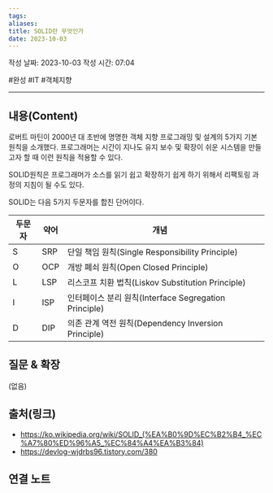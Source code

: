 ```yaml
---
tags: 
aliases: 
title: SOLID란 무엇인가
date: 2023-10-03
---
```


작성 날짜: 2023-10-03
작성 시간: 07:04

#완성 #IT #객체지향

----
## 내용(Content)

로버트 마틴이 2000년 대 초반에 명명한 객체 지향 프로그래밍 및 설계의 5가지 기본 원칙을 소개했다. 프로그래머는 시간이 지나도 유지 보수 및 확장이 쉬운 시스템을 만들고자 할 때 이런 원칙을 적용할 수 있다.

SOLID원칙은 프로그래머가 소스를 읽기 쉽고 확장하기 쉽게 하기 위해서 리팩토링 과정의 지침이 될 수도 있다. 

SOLID는 다음 5가지 두문자를 합친 단어이다.

| 두문자 | 약어 | 개념                                                  |     |
| ------ | ---- | ----------------------------------------------------- | --- |
| S      | SRP  | 단일 책임 원칙(Single Responsibility Principle)       |     |
| O      | OCP  | 개방 폐쇠 원칙(Open Closed Principle)                 |     |
| L      | LSP  | 리스코프 치환 법칙(Liskov Substitution Principle)     |     |
| I      | ISP  | 인터페이스 분리 원칙(Interface Segregation Principle) |     |
| D      | DIP  | 의존 관계 역전 원칙(Dependency Inversion Principle)   |     |

## 질문 & 확장

(없음)

## 출처(링크)

- https://ko.wikipedia.org/wiki/SOLID_(%EA%B0%9D%EC%B2%B4_%EC%A7%80%ED%96%A5_%EC%84%A4%EA%B3%84)
- https://devlog-wjdrbs96.tistory.com/380

## 연결 노트










